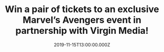 ---
campaign-uuid: "c-501099af-8dc7-4e10-8a25-f0a155f89669"
type: "Preview"
category: "Event"
date: "2019-11-15T13:00:00.000Z"
end-date: "2019-11-18T17:00:00.000Z"
disable-form: false
is_promoted: true
has_entry_page: true
title: "Win a pair of tickets to an exclusive Marvel’s Avengers event in partnership\
  \ with Virgin Media!"
competition-description: "<p>Virgin Media has teamed up with Square Enix to bring\
  \ you a UK exclusive play of Marvel’s Avengers before it’s official release and\
  \ we’ve got a pair of tickets to give away. You’ll be given a hero’s welcome as\
  \ you play the Super Heroes you love, months ahead of the game’s official UK release\
  \ in May next year.</p>\n<p>The exclusive Marvel’s Avengers gameplay event will\
  \ include 30 minutes of gameplay, using the best gear for an optimal gaming experience.\
  \ There’ll also be Avengers costume displays, a Marvel’s Avengers Artwork Gallery,\
  \ great giveaways and experiential photo opportunities.</p>\n<p>Click below for\
  \ a chance to win now!</p>\n<p><i>© Marvel 2019</i></p>\n"
hero-header: "Win a pair of tickets to an exclusive Marvel’s Avengers event in partnership\
  \ with Virgin Media!"
terms-confirmation: "marvel-event-terms-conditions-final.pdf"
banner-img: "https://assets.expresslyapp.com/asset-a0650456-1bd6-4a5d-a6aa-b85c1609bfb0.jpg"
logo-left-href: "aaa.nme.com"
logo-left-image: "https://assets.expresslyapp.com/asset-3aa2ba98-b7ae-41cd-a44d-aedba4bdbfed.jpg"
logo-left-title: "NME AAA"
bg-image-hero: "https://assets.expresslyapp.com/asset-7704849e-15fb-436c-be1c-c52084549877.jpg"
bg-image-first: "https://assets.expresslyapp.com/asset-02a37a3f-cf04-4f76-87d6-b843275d01b8.png"
bg-image-second: "https://assets.expresslyapp.com/asset-92ed6cd9-b211-4b96-8a40-0e97b3856436.jpg"
section1-content: "<p>Virgin Media has teamed up with Square Enix to bring you a UK\
  \ exclusive play of Marvel’s Avengers before it’s official release and we’ve got\
  \ a pair of tickets to give away.You’ll be given a hero’s welcome as you play the\
  \ Super Heroes you love, months ahead of the game’s official UK release in May next\
  \ year.</p>\n<p>The exclusive Marvel’s Avengers gameplay event will include 30 minutes\
  \ of gameplay, using the best gear for an optimal gaming experience. There’ll also\
  \ be Avengers costume displays, a Marvel’s Avengers Artwork Gallery, great giveaways\
  \ and experiential photo opportunities.</p>\n<p><i>© Marvel 2019</i></p>\n"
section2-content: "<p>*Location: Victoria House, 37 Southampton Row, Holborn, London,\
  \ WC1B 4DA</p>\n<p>*Session time: 12.30-13.30pm on Thursday 21st November</p>\n\
  <p>*Please arrive 10 minutes before your session to guarantee entry and bring along\
  \ your confirmation email</p>\n<p>*Late-comers may not be admitted</p>\n<p>*Over\
  \ 16s Only, ID will be required</p>\n<p>*A bag search will be in operation</p>\n\
  <p>*Your ticket exclude all food, drink, spending money, travel and any other costs\
  \ connected to the Prize</p>\n<p>*If you require any special assistance, please\
  \ let us know.</p>\n<p>@VirginMedia. @PlayAvengers and #EmbraceYourPowers</p>\n\
  <p><i>© Marvel 2019</i></p>\n"
entry-title: "Win a pair of tickets to an exclusive Marvel’s Avengers event in partnership\
  \ with Virgin Media!"
entry-content: "<p>Enter below for a chance to win a pair of tickets to an exclusive\
  \ Marvel’s Avengers event in partnership with Virgin Media before 18th of November\
  \ 2019.</p>\n"
has-winner: false
prize-description: "A pair of tickets to an exclusive Marvel’s Avengers event in partnership\
  \ with Virgin Media!"
country-restrictions:
- "GB"
---